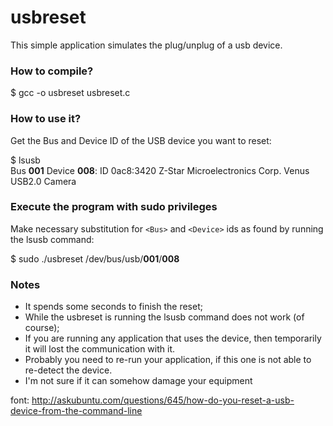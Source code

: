 # usbreset
This simple application simulates the plug/unplug of a usb device.

### How to compile?
$ gcc -o usbreset usbreset.c

### How to use it?
Get the Bus and Device ID of the USB device you want to reset:

$ lsusb  
Bus **001** Device **008**: ID 0ac8:3420 Z-Star Microelectronics Corp. Venus USB2.0 Camera

### Execute the program with sudo privileges
Make necessary substitution for `<Bus>` and `<Device>` ids as found by running the lsusb command:

$ sudo  ./usbreset  /dev/bus/usb/**001**/**008**

### Notes
- It spends some seconds to finish the reset;
- While the usbreset is running the lsusb command does not work (of course);
- If you are running any application that uses the device, then temporarily it will lost the communication with it.
- Probably you need to re-run your application, if this one is not able to re-detect the device.
- I'm not sure if it can somehow damage your equipment

font: http://askubuntu.com/questions/645/how-do-you-reset-a-usb-device-from-the-command-line
